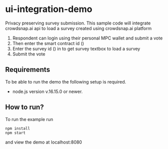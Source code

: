 # ui-integration-demo

Privacy preserving survey submission.
This sample code will integrate crowdsnap.ai api to load a survey created using crowdsnap.ai platform

1) Respondent can login using their personal MPC wallet and submit a vote
2) Then enter the smart contract id () 
3) Enter the survey id () in to get survey textbox to load a survey
4) Submit the vote

## Requirements

To be able to run the demo the following setup is required.

* node.js version v.16.15.0 or newer.

## How to run?

To run the example run

```shell
npm install
npm start
```

and view the demo at localhost:8080
